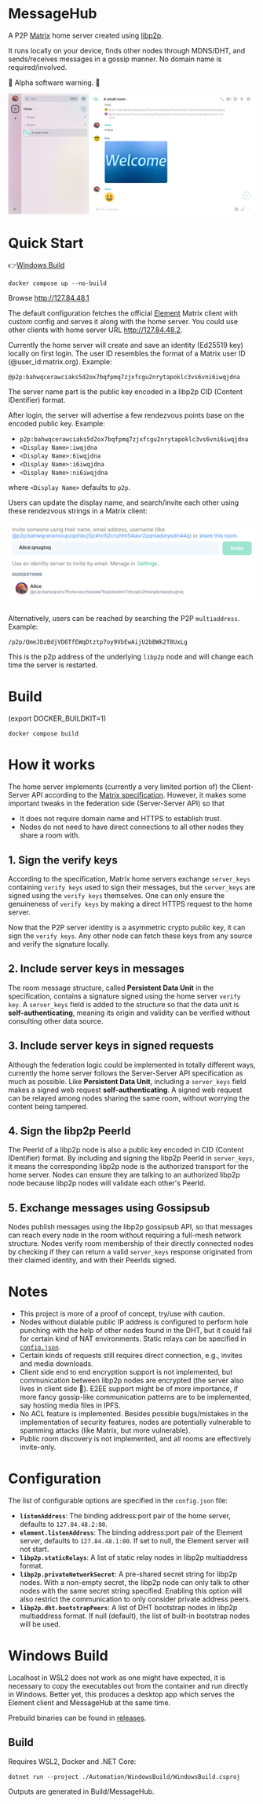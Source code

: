 # MessageHub

A P2P [Matrix](https://matrix.org) home server created using [libp2p](https://libp2p.io/).

It runs locally on your device, finds other nodes through MDNS/DHT, and sends/receives messages in a gossip manner. No domain name is required/involved.

:construction: Alpha software warning. :construction:

![Screenshot](Documentation/Images/Screenshot.png)

# Quick Start
:point_right:[Windows Build](#windows-build)
```
docker compose up --no-build
```
Browse http://127.84.48.1

The default configuration fetches the official [Element](https://element.io/) Matrix client with custom config and serves it along with the home server. You could use other clients with home server URL http://127.84.48.2.

Currently the home server will create and save an identity (Ed25519 key) locally on first login. The user ID resembles the format of a Matrix user ID (@user_id:matrix.org). Example: 
```
@p2p:bahwqcerawciaks5d2ox7bqfpmq7zjxfcgu2nrytapoklc3vs6vni6iwqjdna
```

The server name part is the public key encoded in a libp2p CID (Content IDentifier) format.

After login, the server will advertise a few rendezvous points base on the encoded public key. Example:
- `p2p:bahwqcerawciaks5d2ox7bqfpmq7zjxfcgu2nrytapoklc3vs6vni6iwqjdna`
- `<Display Name>:iwqjdna`
- `<Display Name>:6iwqjdna`
- `<Display Name>:i6iwqjdna`
- `<Display Name>:ni6iwqjdna`

where `<Display Name>` defaults to `p2p`.

Users can update the display name, and search/invite each other using these rendezvous strings in a Matrix client:

![Search](Documentation/Images/Search.png)

Alternatively, users can be reached by searching the P2P `multiaddress`. Example:
```
/p2p/QmeJDzBdjVD6TfEWqDtztp7oy9VbEwAijU2bBWk2T8UxLg
```
This is the p2p address of the underlying `libp2p` node and will change each time the server is restarted.

# Build
(export DOCKER_BUILDKIT=1)
```
docker compose build
```

# How it works
The home server implements (currently a very limited portion of) the Client-Server API according to the [Matrix specification](https://spec.matrix.org/). However, it makes some important tweaks in the federation side (Server-Server API) so that
- It does not require domain name and HTTPS to establish trust.
- Nodes do not need to have direct connections to all other nodes they share a room with.

## 1. Sign the verify keys
According to the specification, Matrix home servers exchange `server_keys` containing `verify keys` used to sign their messages, but the `server_keys` are signed using the `verify keys` themselves. One can only ensure the genuineness of `verify keys` by making a direct HTTPS request to the home server.

Now that the P2P server identity is a asymmetric crypto public key, it can sign the `verify keys`. Any other node can fetch these keys from any source and verify the signature locally.

## 2. Include server keys in messages
The room message structure, called **Persistent Data Unit** in the specification, contains a signature signed using the home server `verify key`. A `server_keys` field is added to the structure so that the data unit is **self-authenticating**, meaning its origin and validity can be verified without consulting other data source.

## 3. Include server keys in signed requests
Although the federation logic could be implemented in totally different ways, currently the home server follows the Server-Server API specification as much as possible. Like **Persistent Data Unit**, including a `server_keys` field makes a signed web request **self-authenticating**. A signed web request can be relayed among nodes sharing the same room, without worrying the content being tampered.

## 4. Sign the libp2p PeerId
The PeerId of a libp2p node is also a public key encoded in CID (Content IDentifier) format. By including and signing the libp2p PeerId in `server_keys`, it means the corresponding libp2p node is the authorized transport for the home server. Nodes can ensure they are talking to an authorized libp2p node because libp2p nodes will validate each other's PeerId.

## 5. Exchange messages using Gossipsub
Nodes publish messages using the libp2p gossipsub API, so that messages can reach every node in the room without requiring a full-mesh network structure. Nodes verify room membership of their directly connected nodes by checking if they can return a valid `server_keys` response originated from their claimed identity, and with their PeerIds signed.

# Notes
- This project is more of a proof of concept, try/use with caution.
- Nodes without dialable public IP address is configured to perform hole punching with the help of other nodes found in the DHT, but it could fail for certain kind of NAT environments. Static relays can be specified in [`config.json`](#configuration).
- Certain kinds of requests still requires direct connection, e.g., invites and media downloads.
- Client side end to end encryption support is not implemented, but communication between libp2p nodes are encrypted (the server also lives in client side :tada:). E2EE support might be of more importance, if more fancy gossip-like communication patterns are to be implemented, say hosting media files in IPFS.
- No ACL feature is implemented. Besides possible bugs/mistakes in the implementation of security features, nodes are potentially vulnerable to spamming attacks (like Matrix, but more vulnerable).
- Public room discovery is not implemented, and all rooms are effectively invite-only.

# Configuration
The list of configurable options are specified in the `config.json` file:
- **`listenAddress`**: The binding address:port pair of the home server, defaults to `127.84.48.2:80`.
- **`element.listenAddress`**: The binding address:port pair of the Element server, defaults to `127.84.48.1:80`. If set to null, the Element server will not start.
- **`libp2p.staticRelays`**: A list of static relay nodes in libp2p multiaddress format.
- **`libp2p.privateNetworkSecret`**: A pre-shared secret string for libp2p nodes. With a non-empty secret, the libp2p node can only talk to other nodes with the same secret string specified. Enabling this option will also restrict the communication to only consider private address peers.
- **`libp2p.dht.bootstrapPeers`**: A list of DHT bootstrap nodes in libp2p multiaddress format. If null (default), the list of built-in bootstrap nodes will be used.

# Windows Build
Localhost in WSL2 does not work as one might have expected, it is necessary to copy the executables out from the container and run directly in Windows. Better yet, this produces a desktop app which serves the Element client and MessageHub at the same time.

Prebuild binaries can be found in [releases](../../releases).

## Build
Requires WSL2, Docker and .NET Core:
```
dotnet run --project ./Automation/WindowsBuild/WindowsBuild.csproj
```
Outputs are generated in Build/MessageHub.
